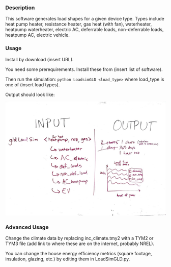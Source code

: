 ### Description

This software generates load shapes for a given device type. Types include heat pump heater, resistance heater, gas heat (with fan), waterheater, heatpump waterheater, electric AC, deferrable loads, non-deferrable loads, heatpump AC, electric vehicle.

### Usage

Install by download (insert URL).

You need some prerequirements. Install these from (insert list of software).

Then run the simulation: `python LoadsimGLD <load_type>` where load_type is one of (insert load types).

Output should look like:

![](screenshot.jpg)

### Advanced Usage

Change the climate data by replacing inc_climate.tmy2 with a TYM2 or TYM3 file (add link to where these are on the internet, probably NREL).

You can change the house energy efficiency metrics (square footage, insulation, glazing, etc.) by editing them in LoadSimGLD.py.